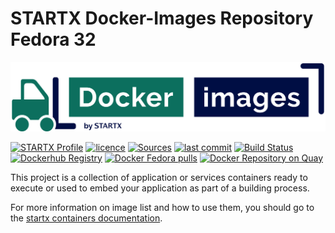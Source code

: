 # STARTX Docker-Images Repository Fedora 32

[![docker-images](https://raw.githubusercontent.com/startxfr/docker-images/fc32/.gitlab/img/logo.svg?sanitize=true)](https://gitlab.com/startx1/containers)

[![STARTX Profile](https://img.shields.io/badge/provider-startx-green.svg)](https://github.com/startxfr)
[![licence](https://img.shields.io/github/license/startxfr/docker-images.svg)](https://gitlab.com/startx1/containers)
[![Sources](https://img.shields.io/badge/startxfr-docker--images-blue.svg)](https://gitlab.com/startx1/containers/tree/fc32/OS/)
[![last commit](https://img.shields.io/github/last-commit/startxfr/docker-images.svg)](https://gitlab.com/startx1/containers)
[![Build Status](https://travis-ci.org/startxfr/docker-images.svg?branch=fc32)](https://travis-ci.org/startxfr/docker-images)
[![Dockerhub Registry](https://img.shields.io/docker/build/startx/fedora.svg)](https://hub.docker.com/r/startx/fedora)
[![Docker Fedora pulls](https://img.shields.io/docker/pulls/startx/fedora)](https://hub.docker.com/r/startx/fedora)
[![Docker Repository on Quay](https://quay.io/repository/startx/fedora/status "Docker Repository on Quay")](https://quay.io/repository/startx/fedora)

This project is a collection of application or services containers ready to execute
or used to embed your application as part of a building process.

For more information on image list and how to use them, you should go to
the [startx containers documentation](https://docker-images.readthedocs.io).
